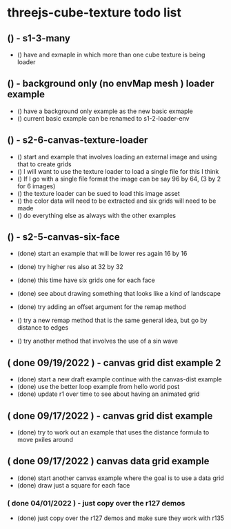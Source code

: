 # threejs-cube-texture todo list

## () - s1-3-many
* () have and exmaple in which more than one cube texture is being loader

## () - background only (no envMap mesh ) loader example
* () have a background only example as the new basic exmaple
* () current basic example can be renamed to s1-2-loader-env

## () - s2-6-canvas-texture-loader
* () start and example that involves loading an external image and using that to create grids
* () I will want to use the texture loader to load a single file for this I think
* () If I go with a single file format the image can be say 96 by 64, (3 by 2 for 6 images)
* () the texture loader can be sued to load this image asset
* () the color data will need to be extracted and six grids will need to be made
* () do everything else as always with the other examples

## () - s2-5-canvas-six-face
* (done) start an example that will be lower res again 16 by 16
* (done) try higher res also at 32 by 32
* (done) this time have six grids one for each face
* (done) see about drawing something that looks like a kind of landscape
* (done) try adding an offset argument for the remap method

* () try a new remap method that is the same general idea, but go by distance to edges
* () try another method that involves the use of a sin wave


## ( done 09/19/2022 )  - canvas grid dist example 2
* (done) start a new draft example continue with the canvas-dist example
* (done) use the better loop example from hello world post
* (done) update r1 over time to see about having an animated grid

## ( done 09/17/2022 ) - canvas grid dist example
* (done) try to work out an example that uses the distance formula to move pxiles around

## ( done 09/17/2022 ) canvas data grid example
* (done) start another canvas example where the goal is to use a data grid
* (done) draw just a square for each face

### ( done 04/01/2022 ) - just copy over the r127 demos
* (done) just copy over the r127 demos and make sure they work with r135
